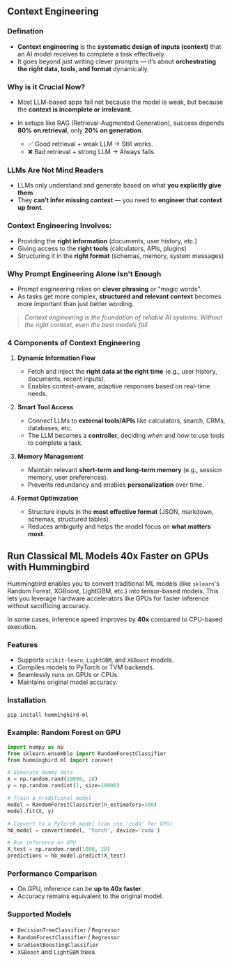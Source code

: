 
## Context Engineering

### Defination

* **Context engineering** is the **systematic design of inputs (context)** that an AI model receives to complete a task effectively.
* It goes beyond just writing clever prompts — it’s about **orchestrating the right data, tools, and format** dynamically.

###  Why is it Crucial Now?

* Most LLM-based apps fail not because the model is weak, but because the **context is incomplete or irrelevant**.
* In setups like RAG (Retrieval-Augmented Generation), success depends **80% on retrieval**, only **20% on generation**.

  * ✅ Good retrieval + weak LLM → Still works.
  * ❌ Bad retrieval + strong LLM → Always fails.

###  LLMs Are Not Mind Readers

* LLMs only understand and generate based on what **you explicitly give them**.
* They **can’t infer missing context** — you need to **engineer that context up front**.

###  Context Engineering Involves:

* Providing the **right information** (documents, user history, etc.)
* Giving access to the **right tools** (calculators, APIs, plugins)
* Structuring it in the **right format** (schemas, memory, system messages)

###  Why Prompt Engineering Alone Isn't Enough

* Prompt engineering relies on **clever phrasing** or "magic words".
* As tasks get more complex, **structured and relevant context** becomes more important than just better wording.


> *Context engineering is the foundation of reliable AI systems. Without the right context, even the best models fail.*

### 4 Components of Context Engineering

1. **Dynamic Information Flow**

   * Fetch and inject the **right data at the right time** (e.g., user history, documents, recent inputs).
   * Enables context-aware, adaptive responses based on real-time needs.

2. **Smart Tool Access**

   * Connect LLMs to **external tools/APIs** like calculators, search, CRMs, databases, etc.
   * The LLM becomes a **controller**, deciding *when* and *how* to use tools to complete a task.

3. **Memory Management**

   * Maintain relevant **short-term and long-term memory** (e.g., session memory, user preferences).
   * Prevents redundancy and enables **personalization** over time.

4. **Format Optimization**

   * Structure inputs in the **most effective format** (JSON, markdown, schemas, structured tables).
   * Reduces ambiguity and helps the model focus on **what matters most**.



## Run Classical ML Models 40x Faster on GPUs with Hummingbird

Hummingbird enables you to convert traditional ML models (like `sklearn`'s Random Forest, XGBoost, LightGBM, etc.) into tensor-based models. This lets you leverage hardware accelerators like GPUs for faster inference without sacrificing accuracy.

In some cases, inference speed improves by **40x** compared to CPU-based execution.

### Features

* Supports `scikit-learn`, `LightGBM`, and `XGBoost` models.
* Compiles models to PyTorch or TVM backends.
* Seamlessly runs on GPUs or CPUs.
* Maintains original model accuracy.

### Installation

```bash
pip install hummingbird-ml
```

### Example: Random Forest on GPU

```python
import numpy as np
from sklearn.ensemble import RandomForestClassifier
from hummingbird.ml import convert

# Generate dummy data
X = np.random.rand(10000, 28)
y = np.random.randint(2, size=10000)

# Train a traditional model
model = RandomForestClassifier(n_estimators=100)
model.fit(X, y)

# Convert to a PyTorch model (can use 'cuda' for GPU)
hb_model = convert(model, 'torch', device='cuda')

# Run inference on GPU
X_test = np.random.rand(1000, 28)
predictions = hb_model.predict(X_test)
```

### Performance Comparison

* On GPU, inference can be **up to 40x faster**.
* Accuracy remains equivalent to the original model.

### Supported Models

* `DecisionTreeClassifier` / `Regressor`
* `RandomForestClassifier` / `Regressor`
* `GradientBoostingClassifier`
* `XGBoost` and `LightGBM` trees
